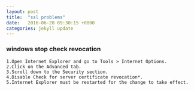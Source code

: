 ```yaml
---
layout: post
title:  "ssl problems"
date:   2016-06-20 09:30:15 +0800
categories: jekyll update
---
```



### windows stop check revocation

    1.Open Internet Explorer and go to Tools > Internet Options.
    2.Click on the Advanced tab.
    3.Scroll down to the Security section.
    4.Disable Check for server certificate revocation*.
    5.Internet Explorer must be restarted for the change to take effect.

